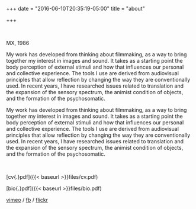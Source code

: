 +++
date = "2016-06-10T20:35:19-05:00"
title = "about"

+++

</br>

MX, 1986

My work has developed from thinking about filmmaking, as a way to bring together my interest in images and sound. It takes as a starting point the body perception of external stimuli and how that influences our personal and collective experience. The tools I use are derived from audiovisual principles that allow reflection by changing the way they are conventionally used. In recent years, I have researched issues related to translation and the expansion of the sensory spectrum, the animist condition of objects, and the formation of the psychosomatic.

<p class="english">My work has developed from thinking about filmmaking, as a way to bring together my interest in images and sound. It takes as a starting point the body perception of external stimuli and how that influences our personal and collective experience. The tools I use are derived from audiovisual principles that allow reflection by changing the way they are conventionally used. In recent years, I have researched issues related to translation and the expansion of the sensory spectrum, the animist condition of objects, and the formation of the psychosomatic.</p>

</br>

[cv{.}pdf]({{< baseurl >}}files/cv.pdf)

[bio{.}pdf]({{< baseurl >}}files/bio.pdf)

<script type="text/javascript" language="javascript">for(coded="ua@O3Gz.WFl",key="xk8feV3NUSHWLqv9J7DKd1AmyGwT4iszMjQFXo0Iarl5OPnhR6cCYZgBbpu2Et",shift=coded.length,link="",i=0;i<coded.length;i++)-1==key.indexOf(coded.charAt(i))?(ltr=coded.charAt(i),link+=ltr):(ltr=(key.indexOf(coded.charAt(i))-shift+key.length)%key.length,link+=key.charAt(ltr));document.write("<a href='mailto:"+link+"'>"+link+"</a>");
</script>

[vimeo](https://vimeo.com/juanpablovillegas) / [fb](https://www.facebook.com/juan.p.villegas.96) / [flickr]()